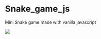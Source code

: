 # Snake_game_js
Mini Snake game made with vanilla javascript

![](https://uploaddeimagens.com.br/images/003/016/200/full/photo5140921007312316613.jpg?1609252413)
